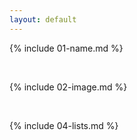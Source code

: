 ```yaml
---
layout: default
---
```


{% include 01-name.md %}

<br>

{% include 02-image.md %}


<br>

{% include 04-lists.md %}
